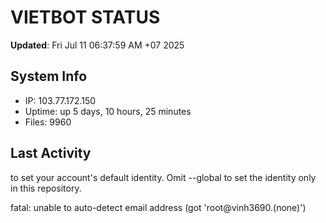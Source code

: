 # VIETBOT STATUS
**Updated**: Fri Jul 11 06:37:59 AM +07 2025

## System Info
- IP: 103.77.172.150
- Uptime: up 5 days, 10 hours, 25 minutes
- Files: 9960

## Last Activity

to set your account's default identity.
Omit --global to set the identity only in this repository.

fatal: unable to auto-detect email address (got 'root@vinh3690.(none)')
